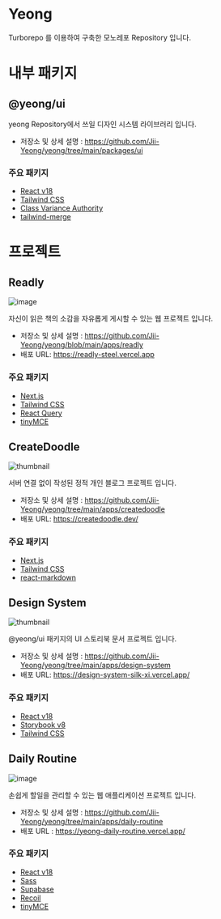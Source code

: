 # Yeong

Turborepo 를 이용하여 구축한 모노레포 Repository 입니다.

# 내부 패키지

## @yeong/ui

yeong Repository에서 쓰일 디자인 시스템 라이브러리 입니다.

- 저장소 및 상세 설명 : https://github.com/Jii-Yeong/yeong/tree/main/packages/ui

### 주요 패키지

- [React v18](https://ko.react.dev/)
- [Tailwind CSS](https://tailwindcss.com/)
- [Class Variance Authority](https://cva.style/docs)
- [tailwind-merge](https://github.com/dcastil/tailwind-merge)

# 프로젝트

## Readly

![image](https://github.com/user-attachments/assets/bc1e58ce-174d-4ac0-9c89-5e3c1413f747)

자신이 읽은 책의 소감을 자유롭게 게시할 수 있는 웹 프로젝트 입니다.

- 저장소 및 상세 설명 : https://github.com/Jii-Yeong/yeong/blob/main/apps/readly
- 배포 URL: https://readly-steel.vercel.app

### 주요 패키지

- [Next.js](https://nextjs.org/)
- [Tailwind CSS](https://tailwindcss.com/)
- [React Query](https://tanstack.com/query/latest)
- [tinyMCE](https://www.tiny.cloud/)

## CreateDoodle

![thumbnail](https://4rwpwj6q9lf5hlkz.public.blob.vercel-storage.com/common/images/readme_thumbnail-JOGQ0zTn8dchP7mKKD7M6yHrcjXne4.png)

서버 연결 없이 작성된 정적 개인 블로그 프로젝트 입니다.

- 저장소 및 상세 설명 : https://github.com/Jii-Yeong/yeong/tree/main/apps/createdoodle
- 배포 URL: https://createdoodle.dev/

### 주요 패키지

- [Next.js](https://nextjs.org/)
- [Tailwind CSS](https://tailwindcss.com/)
- [react-markdown](https://github.com/remarkjs/react-markdown)

## Design System

![thumbnail](https://4rwpwj6q9lf5hlkz.public.blob.vercel-storage.com/common/images/design-system-thumbnail-REGwOM8TFcWeHkRquCunBhwpiNyEX2.PNG)

@yeong/ui 패키지의 UI 스토리북 문서 프로젝트 입니다.

- 저장소 및 상세 설명 : https://github.com/Jii-Yeong/yeong/tree/main/apps/design-system
- 배포 URL: https://design-system-silk-xi.vercel.app/

### 주요 패키지

- [React v18](https://ko.react.dev/)
- [Storybook v8](https://storybook.js.org/)
- [Tailwind CSS](https://tailwindcss.com/)

## Daily Routine

![image](https://github.com/user-attachments/assets/ffb68c6c-ff1d-45e6-b9c9-b3f984feff1c)

손쉽게 할일을 관리할 수 있는 웹 애플리케이션 프로젝트 입니다.

- 저장소 및 상세 설명 : https://github.com/Jii-Yeong/yeong/tree/main/apps/daily-routine
- 배포 URL : https://yeong-daily-routine.vercel.app/

### 주요 패키지

- [React v18](https://ko.react.dev/)
- [Sass](https://sass-lang.com/)
- [Supabase](https://supabase.com/)
- [Recoil](https://recoiljs.org/ko/)
- [tinyMCE](https://www.tiny.cloud/)
